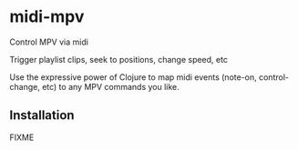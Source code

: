 # midi-mpv

Control MPV via midi

Trigger playlist clips, seek to positions, change speed, etc

Use the expressive power of Clojure to map midi events (note-on, control-change, etc) to any MPV commands you like.

## Installation

FIXME
